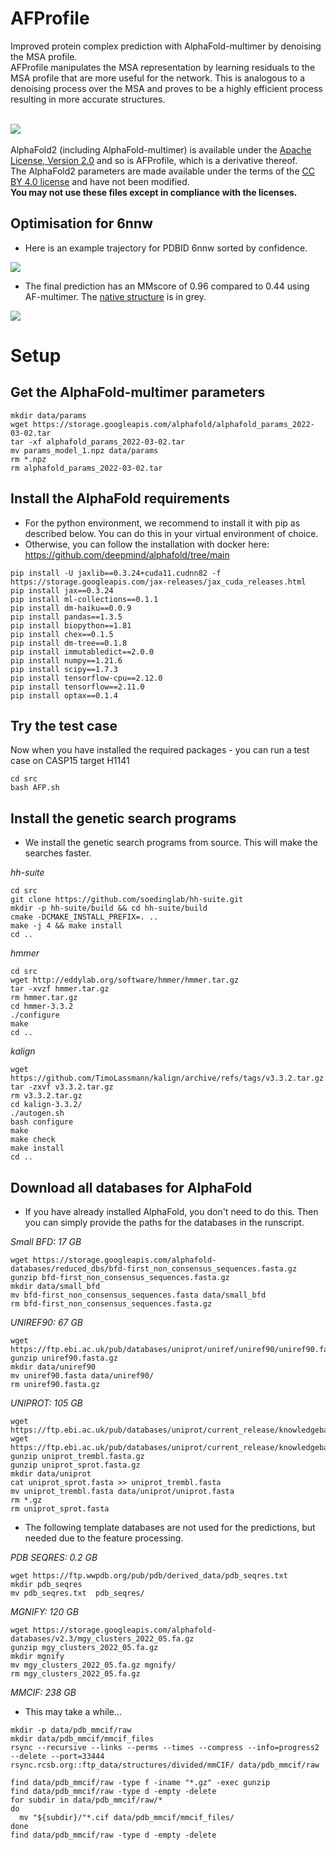 # AFProfile
Improved protein complex prediction with AlphaFold-multimer by denoising the MSA profile.
\
AFProfile manipulates the MSA representation by learning residuals to the MSA profile that are more useful for the network.
This is analogous to a denoising process over the MSA and proves to be a highly efficient process resulting in more accurate structures.

\
<img src="./AFP.svg"/>
\
\
AlphaFold2 (including AlphaFold-multimer) is available under the [Apache License, Version 2.0](http://www.apache.org/licenses/LICENSE-2.0) and so is AFProfile, which is a derivative thereof.  \
The AlphaFold2 parameters are made available under the terms of the [CC BY 4.0 license](https://creativecommons.org/licenses/by/4.0/legalcode) and have not been modified.
\
**You may not use these files except in compliance with the licenses.**

## Optimisation for 6nnw
- Here is an example trajectory for PDBID 6nnw sorted by confidence.

<img src="./6nnw.gif"/>

- The final prediction has an MMscore of 0.96 compared to 0.44 using AF-multimer. The [native structure](https://www.rcsb.org/structure/6NNW) is in grey.

<img src="./6nnw.svg"/>

# Setup

## Get the AlphaFold-multimer parameters
```
mkdir data/params
wget https://storage.googleapis.com/alphafold/alphafold_params_2022-03-02.tar
tar -xf alphafold_params_2022-03-02.tar
mv params_model_1.npz data/params
rm *.npz
rm alphafold_params_2022-03-02.tar
```

## Install the AlphaFold requirements

- For the python environment, we recommend to install it with pip as described below. You can do this in your virtual environment of choice.
- Otherwise, you can follow the installation with docker here: https://github.com/deepmind/alphafold/tree/main
```
pip install -U jaxlib==0.3.24+cuda11.cudnn82 -f https://storage.googleapis.com/jax-releases/jax_cuda_releases.html
pip install jax==0.3.24
pip install ml-collections==0.1.1
pip install dm-haiku==0.0.9
pip install pandas==1.3.5
pip install biopython==1.81
pip install chex==0.1.5
pip install dm-tree==0.1.8
pip install immutabledict==2.0.0
pip install numpy==1.21.6
pip install scipy==1.7.3
pip install tensorflow-cpu==2.12.0
pip install tensorflow==2.11.0
pip install optax==0.1.4
```

## Try the test case
Now when you have installed the required packages - you can run a test case on CASP15 target H1141
```
cd src
bash AFP.sh
```

## Install the genetic search programs
- We install the genetic search programs from source. This will make the searches faster.

*hh-suite*
```
cd src
git clone https://github.com/soedinglab/hh-suite.git
mkdir -p hh-suite/build && cd hh-suite/build
cmake -DCMAKE_INSTALL_PREFIX=. ..
make -j 4 && make install
cd ..
```

*hmmer*
```
cd src
wget http://eddylab.org/software/hmmer/hmmer.tar.gz
tar -xvzf hmmer.tar.gz
rm hmmer.tar.gz
cd hmmer-3.3.2
./configure
make
cd ..
```

*kalign*
```
wget https://github.com/TimoLassmann/kalign/archive/refs/tags/v3.3.2.tar.gz
tar -zxvf v3.3.2.tar.gz
rm v3.3.2.tar.gz
cd kalign-3.3.2/
./autogen.sh
bash configure
make
make check
make install
cd ..
```


## Download all databases for AlphaFold
- If you have already installed AlphaFold, you don't need to do this. Then you can simply
provide the paths for the databases in the runscript.

*Small BFD: 17 GB*
```
wget https://storage.googleapis.com/alphafold-databases/reduced_dbs/bfd-first_non_consensus_sequences.fasta.gz
gunzip bfd-first_non_consensus_sequences.fasta.gz
mkdir data/small_bfd
mv bfd-first_non_consensus_sequences.fasta data/small_bfd
rm bfd-first_non_consensus_sequences.fasta.gz
```

*UNIREF90: 67 GB*
```
wget https://ftp.ebi.ac.uk/pub/databases/uniprot/uniref/uniref90/uniref90.fasta.gz
gunzip uniref90.fasta.gz
mkdir data/uniref90
mv uniref90.fasta data/uniref90/
rm uniref90.fasta.gz
```

*UNIPROT: 105 GB*
```
wget https://ftp.ebi.ac.uk/pub/databases/uniprot/current_release/knowledgebase/complete/uniprot_trembl.fasta.gz
wget https://ftp.ebi.ac.uk/pub/databases/uniprot/current_release/knowledgebase/complete/uniprot_sprot.fasta.gz
gunzip uniprot_trembl.fasta.gz
gunzip uniprot_sprot.fasta.gz
mkdir data/uniprot
cat uniprot_sprot.fasta >> uniprot_trembl.fasta
mv uniprot_trembl.fasta data/uniprot/uniprot.fasta
rm *.gz
rm uniprot_sprot.fasta
```

- The following template databases are not used for the predictions, but needed due to the feature processing.

*PDB SEQRES: 0.2 GB*
```
wget https://ftp.wwpdb.org/pub/pdb/derived_data/pdb_seqres.txt
mkdir pdb_seqres
mv pdb_seqres.txt  pdb_seqres/
```

*MGNIFY: 120 GB*
```
wget https://storage.googleapis.com/alphafold-databases/v2.3/mgy_clusters_2022_05.fa.gz
gunzip mgy_clusters_2022_05.fa.gz
mkdir mgnify
mv mgy_clusters_2022_05.fa.gz mgnify/
rm mgy_clusters_2022_05.fa.gz
```

*MMCIF: 238 GB*
- This may take a while...
```
mkdir -p data/pdb_mmcif/raw
mkdir data/pdb_mmcif/mmcif_files
rsync --recursive --links --perms --times --compress --info=progress2 --delete --port=33444 rsync.rcsb.org::ftp_data/structures/divided/mmCIF/ data/pdb_mmcif/raw

find data/pdb_mmcif/raw -type f -iname "*.gz" -exec gunzip
find data/pdb_mmcif/raw -type d -empty -delete  
for subdir in data/pdb_mmcif/raw/*
do
  mv "${subdir}/"*.cif data/pdb_mmcif/mmcif_files/
done
find data/pdb_mmcif/raw -type d -empty -delete
```
